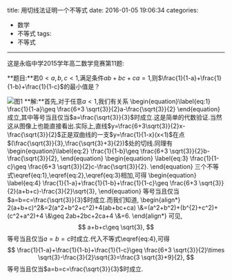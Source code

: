 title: 用切线法证明一个不等式
date: 2016-01-05 19:06:34
categories:
- 数学
- 不等式
tags:
- 不等式

---
这是永临中学2015学年高二数学竞赛第11题:

**题目:**若$0<a,b,c<1$,满足条件$ab+bc+ca=1$,则$\frac{1}{1-a}+\frac{1}{1-b}+\frac{1}{1-c}$的最小值是？

![图1](/img/用切线法证明一个不等式-1.png)
**解:**首先,对于任意$a<1$,我们有关系
\begin{equation}\label{eq:1}
\frac{1}{1-a}\geq \frac{6+3 \sqrt{3}}{2}a-\frac{\sqrt{3}}{2}
\end{equation}
成立,其中等号当且仅当$a=\frac{\sqrt{3}}{3}$时成立.这是简单的代数验证.当然这从图像上也能直接看出.实际上,直线$y=\frac{6+3\sqrt{3}}{2}x-\frac{\sqrt{3}}{2}$正是双曲线的一支$y=\frac{1}{1-x}(x<1)$在点$(\frac{\sqrt{3}}{3},\frac{\sqrt{3}+3}{2})$处的切线.同理有
\begin{equation}\label{eq:2}
\frac{1}{1-b}\geq \frac{6+3 \sqrt{3}}{2}b-\frac{\sqrt{3}}{2},
\end{equation}
\begin{equation}
  \label{eq:3}
  \frac{1}{1-c}\geq \frac{6+3 \sqrt{3}}{2}c-\frac{\sqrt{3}}{2}.
\end{equation}
三个不等式\eqref{eq:1},\eqref{eq:2},\eqref{eq:3}相加,可得
\begin{equation}
  \label{eq:4}
  \frac{1}{1-a}+\frac{1}{1-b}+\frac{1}{1-c}\geq \frac{6+3
    \sqrt{3}}{2}(a+b+c)-\frac{3}{2}\sqrt{3},
\end{equation}
等号当且仅当$a=b=c=\frac{\sqrt{3}}{3}$时成立.而我们知道,
\begin{align\*}
2(a+b+c)^2&=2(a^2+b^2+c^2)+4(ab+bc+ca)
\\\&=(a^2+b^2)+(b^{2}+c^2)+(c^2+a^2)+4
\\\&\geq 2ab+2bc+2ca+4
\\\&=6.
\end{align\*}
可见,
$$
a+b+c\geq \sqrt{3},
$$
等号当且仅当$a=b=c$时成立.代入不等式\eqref{eq:4},可得
$$
\frac{1}{1-a}+\frac{1}{1-b}+\frac{1}{1-c}\geq \frac{6+3
  \sqrt{3}}{2}\times \sqrt{3}-\frac{3}{2}\sqrt{3}=\frac{3 \sqrt{3}+9}{2},
$$
等号当且仅当$a=b=c=\frac{\sqrt{3}}{3}$时成立.
